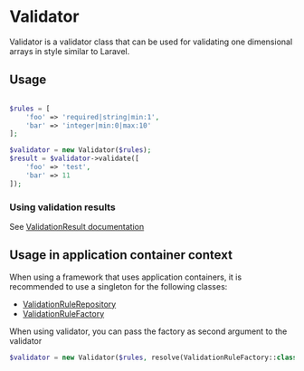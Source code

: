 # Validator

Validator is a validator class that can be used for validating one dimensional
arrays in style similar to Laravel.

## Usage

```php

$rules = [
    'foo' => 'required|string|min:1',
    'bar' => 'integer|min:0|max:10'
];

$validator = new Validator($rules);
$result = $validator->validate([
    'foo' => 'test',
    'bar' => 11
]);
```


### Using validation results

See [ValidationResult documentation]('./ValidationResult.md')

## Usage in application container context

When using a framework that uses application containers, it is recommended to
use a singleton for the following classes:

* [ValidationRuleRepository]('./ValidationRuleRepository.md')
* [ValidationRuleFactory]('./ValidationRuleFactory.md')

When using validator, you can pass the factory as second argument to the validator

```php
$validator = new Validator($rules, resolve(ValidationRuleFactory::class));
```
